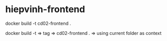 # hiepvinh-frontend

docker build -t cd02-frontend .       

docker build
-t => tag => cd02-frontend
. => using current folder as context 
